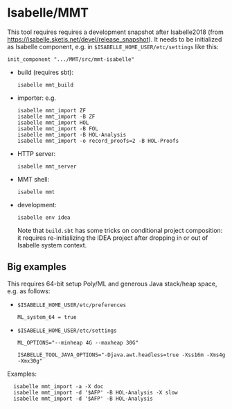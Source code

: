 Isabelle/MMT
============

This tool requires requires a development snapshot after Isabelle2018 (from
https://isabelle.sketis.net/devel/release_snapshot). It needs to be initialized
as Isabelle component, e.g. in ```$ISABELLE_HOME_USER/etc/settings``` like this:

    init_component ".../MMT/src/mmt-isabelle"

* build (requires sbt):

      isabelle mmt_build

* importer: e.g.

      isabelle mmt_import ZF
      isabelle mmt_import -B ZF
      isabelle mmt_import HOL
      isabelle mmt_import -B FOL
      isabelle mmt_import -B HOL-Analysis
      isabelle mmt_import -o record_proofs=2 -B HOL-Proofs

* HTTP server:

      isabelle mmt_server

* MMT shell:

      isabelle mmt

* development:

      isabelle env idea

  Note that ```build.sbt``` has some tricks on conditional project composition:
  it requires re-initializing the IDEA project after dropping in or out of
  Isabelle system context.


Big examples
------------

This requires 64-bit setup Poly/ML and generous Java stack/heap space, e.g. as follows:

  * `$ISABELLE_HOME_USER/etc/preferences`

        ML_system_64 = true

  * `$ISABELLE_HOME_USER/etc/settings`

        ML_OPTIONS="--minheap 4G --maxheap 30G"

        ISABELLE_TOOL_JAVA_OPTIONS="-Djava.awt.headless=true -Xss16m -Xms4g -Xmx30g"

Examples:

      isabelle mmt_import -a -X doc
      isabelle mmt_import -d '$AFP' -B HOL-Analysis -X slow
      isabelle mmt_import -d '$AFP' -B HOL-Analysis
